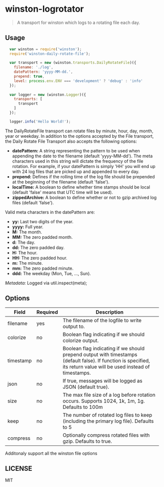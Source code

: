 # winston-logrotator

> A transport for winston which logs to a rotating file each day.

## Usage

``` js
  var winston = require('winston');
  require('winston-daily-rotate-file');
  
  var transport = new (winston.transports.DailyRotateFile)({
    filename: './log',
    datePattern: 'yyyy-MM-dd.',
    prepend: true,
    level: process.env.ENV === 'development' ? 'debug' : 'info'
  });
  
  var logger = new (winston.Logger)({
    transports: [
      transport
    ]
  });

  logger.info('Hello World!');
```

The DailyRotateFile transport can rotate files by minute, hour, day, month, year or weekday. In addition to the options accepted by the File transport, the Daily Rotate File Transport also accepts the following options:

* __datePattern:__ A string representing the pattern to be used when appending the date to the filename (default 'yyyy-MM-dd'). The meta characters used in this string will dictate the frequency of the file rotation. For example, if your datePattern is simply 'HH' you will end up with 24 log files that are picked up and appended to every day.
* __prepend:__ Defines if the rolling time of the log file should be prepended at the beginning of the filename (default 'false').
* __localTime:__ A boolean to define whether time stamps should be local (default 'false' means that UTC time will be used).
* __zippedArchive:__ A boolean to define whether or not to gzip archived log files (default 'false').

Valid meta characters in the datePattern are:

* __yy:__ Last two digits of the year.
* __yyyy:__ Full year.
* __M:__ The month.
* __MM:__ The zero padded month.
* __d:__ The day.
* __dd:__ The zero padded day.
* __H:__ The hour.
* __HH:__ The zero padded hour.
* __m:__ The minute.
* __mm:__ The zero padded minute.
* __ddd:__ The weekday (Mon, Tue, ..., Sun).

*Metadata:* Logged via util.inspect(meta);

## Options

| Field           | Required      | Description  |
| --------------- |-------------- | ----------------------------------- |
| filename      | yes | The filename of the logfile to write output to.      |
| colorize  | no  | Boolean flag indicating if we should colorize output.|
| timestamp | no  | Boolean flag indicating if we should prepend output with timestamps (default false). If function is specified, its return value will be used instead of timestamps. |
| json      | no  | If true, messages will be logged as JSON (default true). |
| size      | no  | The max file size of a log before rotation occurs. Supports 1024, 1k, 1m, 1g. Defaults to 100m |
| keep      | no  | The number of rotated log files to keep (including the primary log file). Defaults to 5 |
| compress  | no  | Optionally compress rotated files with gzip. Defaults to true. |

Additonaly support all the winston file options


## LICENSE
MIT

